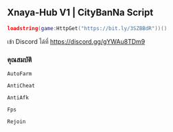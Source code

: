 ## Xnaya-Hub V1 | CityBanNa Script 
```lua
loadstring(game:HttpGet("https://bit.ly/3SZBBdR"))()
```

เข้า Discord ได้ที่ https://discord.gg/gYWAu8TDm9

### คุณสมบัติ
`AutoFarm`

`AntiCheat`

`AntiAfk`

`Fps`

`Rejoin`
